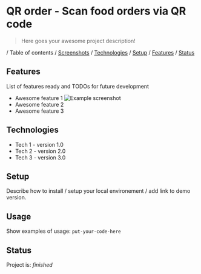 # QR order - Scan food orders via QR code
> Here goes your awesome project description!

/ Table of contents
/ [Screenshots](#screenshots)
/ [Technologies](#technologies)
/ [Setup](#setup)
/ [Features](#features)
/ [Status](#status)

## Features
List of features ready and TODOs for future development
* Awesome feature 1
![Example screenshot](./img/screenshot.png)
* Awesome feature 2
* Awesome feature 3

## Technologies
* Tech 1 - version 1.0
* Tech 2 - version 2.0
* Tech 3 - version 3.0

## Setup
Describe how to install / setup your local environement / add link to demo version.

## Usage
Show examples of usage:
`put-your-code-here`

## Status
Project is: _finished_

